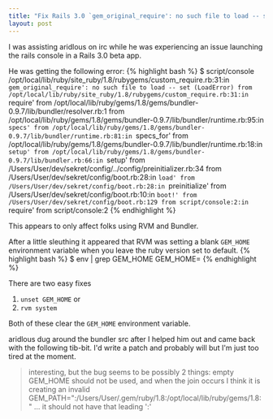 ```yaml
--- 
title: "Fix Rails 3.0 `gem_original_require': no such file to load -- set (LoadError)"
layout: post
---
```

I was assisting aridlous on irc while he was experiencing an issue launching the rails console in a Rails 3.0 beta app. 

He was getting the following error:
{% highlight bash %}
$ script/console
/opt/local/lib/ruby/site_ruby/1.8/rubygems/custom_require.rb:31:in `gem_original_require': no such file to load -- set (LoadError)
	from /opt/local/lib/ruby/site_ruby/1.8/rubygems/custom_require.rb:31:in `require'
	from /opt/local/lib/ruby/gems/1.8/gems/bundler-0.9.7/lib/bundler/resolver.rb:1
	from /opt/local/lib/ruby/gems/1.8/gems/bundler-0.9.7/lib/bundler/runtime.rb:95:in `specs'
	from /opt/local/lib/ruby/gems/1.8/gems/bundler-0.9.7/lib/bundler/runtime.rb:81:in `specs_for'
	from /opt/local/lib/ruby/gems/1.8/gems/bundler-0.9.7/lib/bundler/runtime.rb:18:in `setup'
	from /opt/local/lib/ruby/gems/1.8/gems/bundler-0.9.7/lib/bundler.rb:66:in `setup'
	from /Users/User/dev/sekret/config/../config/preinitializer.rb:34
	from /Users/User/dev/sekret/config/boot.rb:28:in `load'
	from /Users/User/dev/sekret/config/boot.rb:28:in `preinitialize'
	from /Users/User/dev/sekret/config/boot.rb:10:in `boot!'
	from /Users/User/dev/sekret/config/boot.rb:129
	from script/console:2:in `require'
	from script/console:2
{% endhighlight %}

This appears to only affect folks using RVM and Bundler. 

After a little sleuthing it appeared that RVM was setting a blank `GEM_HOME` environment variable when you leave the ruby version set to default. 
{% highlight bash %}
$  env | grep GEM_HOME
GEM_HOME=
{% endhighlight %}

There are two easy fixes

1) `unset GEM_HOME`
 or
2) `rvm system`

Both of these clear the `GEM_HOME` environment variable. 

aridlous dug around the bundler src after I helped him out and came back with the following tib-bit. I'd write a patch and probably will but I'm just too tired at the moment. 

>interesting, but the bug seems to be possibly 2 things: empty GEM_HOME should not be used, and when the join occurs I think it is creating an invalid GEM_PATH=":/Users/User/.gem/ruby/1.8:/opt/local/lib/ruby/gems/1.8:" ... it should not have that leading ':'